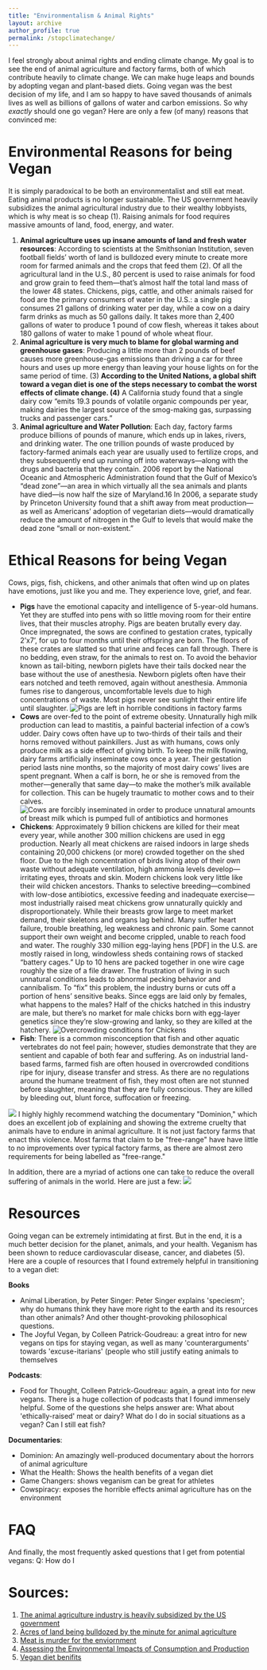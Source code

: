 ```yaml
---
title: "Environmentalism & Animal Rights"
layout: archive
author_profile: true
permalink: /stopclimatechange/
---
```


I feel strongly about animal rights and ending climate change. My goal is to see the end of animal agriculture and factory farms, both of which contribute heavily to climate change. We can make huge leaps and bounds by adopting vegan and plant-based diets. Going vegan was the best decision of my life, and I am so happy to have saved thousands of animals lives as well as billions of gallons of water and carbon emissions. So why _exactly_ should one go vegan? Here are only a few (of many) reasons that convinced me: 

Environmental Reasons for being Vegan
====== 
It is simply paradoxical to be both an environmentalist and still eat meat. Eating animal products is no longer sustainable. The US government heavily subsidizes the animal agricultural industry due to their wealthy lobbyists, which is why meat is so cheap (1). Raising animals for food requires massive amounts of land, food, energy, and water. 
1. **Animal agriculture uses up insane amounts of land and fresh water resources**: According to scientists at the Smithsonian Institution, seven football fields’ worth of land is bulldozed every minute to create more room for farmed animals and the crops that feed them (2). Of all the agricultural land in the U.S., 80 percent is used to raise animals for food and grow grain to feed them—that’s almost half the total land mass of the lower 48 states. Chickens, pigs, cattle, and other animals raised for food are the primary consumers of water in the U.S.: a single pig consumes 21 gallons of drinking water per day, while a cow on a dairy farm drinks as much as 50 gallons daily. It takes more than 2,400 gallons of water to produce 1 pound of cow flesh, whereas it takes about 180 gallons of water to make 1 pound of whole wheat flour.
2. **Animal agriculture is very much to blame for global warming and greenhouse gases**: Producing a little more than 2 pounds of beef causes more greenhouse-gas emissions than driving a car for three hours and uses up more energy than leaving your house lights on for the same period of time. (3) **According to the United Nations, a global shift toward a vegan diet is one of the steps necessary to combat the worst effects of climate change. (4)**  A California study found that a single dairy cow “emits 19.3 pounds of volatile organic compounds per year, making dairies the largest source of the smog-making gas, surpassing trucks and passenger cars.”
3. **Animal agriculture and Water Pollution**: Each day, factory farms produce billions of pounds of manure, which ends up in lakes, rivers, and drinking water. The one trillion pounds of waste produced by factory-farmed animals each year are usually used to fertilize crops, and they subsequently end up running off into waterways—along with the drugs and bacteria that they contain.  2006 report by the National Oceanic and Atmospheric Administration found that the Gulf of Mexico’s “dead zone”—an area in which virtually all the sea animals and plants have died—is now half the size of Maryland.16 In 2006, a separate study by Princeton University found that a shift away from meat production—as well as Americans’ adoption of vegetarian diets—would dramatically reduce the amount of nitrogen in the Gulf to levels that would make the dead zone “small or non-existent.”


Ethical Reasons for being Vegan
======
Cows, pigs, fish, chickens, and other animals that often wind up on plates have emotions, just like you and me. They experience love, grief, and fear. 

- **Pigs** have the emotional capacity and intelligence of 5-year-old humans. Yet they are stuffed into pens with so little moving room for their entire lives, that their muscles atrophy. Pigs are beaten brutally every day. Once impregnated, the sows are confined to gestation crates, typically 2’x7’, for up to four months until their offspring are born. The floors of these crates are slatted so that urine and feces can fall through. There is no bedding, even straw, for the animals to rest on. To avoid the behavior known as tail-biting, newborn piglets have their tails docked near the base without the use of anesthesia. Newborn piglets often have their ears notched and teeth removed, again without anesthesia. Ammonia fumes rise to dangerous, uncomfortable levels due to high concentrations of waste. Most pigs never see sunlight their entire life until slaughter. 
![Pigs are left in horrible conditions in factory farms](../images/pigs.jpg)
- **Cows** are over-fed to the point of extreme obesity. Unnaturally high milk production can lead to mastitis, a painful bacterial infection of a cow’s udder. Dairy cows often have up to two-thirds of their tails and their horns removed without painkillers. Just as with humans, cows only produce milk as a side effect of giving birth. To keep the milk flowing, dairy farms artificially inseminate cows once a year. Their gestation period lasts nine months, so the majority of most dairy cows’ lives are spent pregnant. When a calf is born, he or she is removed from the mother—generally that same day—to make the mother’s milk available for collection. This can be hugely traumatic to mother cows and to their calves.
![Cows are forcibly inseminated in order to produce unnatural amounts of breast milk which is pumped full of antibiotics and hormones](../images/cows.jpg)
-  **Chickens**: Approximately 9 billion chickens are killed for their meat every year, while another 300 million chickens are used in egg production. Nearly all meat chickens are raised indoors in large sheds containing 20,000 chickens (or more) crowded together on the shed floor. Due to the high concentration of birds living atop of their own waste without adequate ventilation, high ammonia levels develop—irritating eyes, throats and skin. Modern chickens look very little like their wild chicken ancestors. Thanks to selective breeding—combined with low-dose antibiotics, excessive feeding and inadequate exercise—most industrially raised meat chickens grow unnaturally quickly and disproportionately. While their breasts grow large to meet market demand, their skeletons and organs lag behind. Many suffer heart failure, trouble breathing, leg weakness and chronic pain. Some cannot support their own weight and become crippled, unable to reach food and water. The roughly 330 million egg-laying hens [PDF] in the U.S. are mostly raised in long, windowless sheds containing rows of stacked “battery cages.” Up to 10 hens are packed together in one wire cage roughly the size of a file drawer. The frustration of living in such unnatural conditions leads to abnormal pecking behavior and cannibalism. To “fix” this problem, the industry burns or cuts off a portion of hens’ sensitive beaks. Since eggs are laid only by females, what happens to the males? Half of the chicks hatched in this industry are male, but there’s no market for male chicks born with egg-layer genetics since they’re slow-growing and lanky, so they are killed at the hatchery.
![Overcrowding conditions for Chickens](../images/chickens.jpg)
- **Fish**: There is a common misconception that fish and other aquatic vertebrates do not feel pain; however, studies demonstrate that they are sentient and capable of both fear and suffering. As on industrial land-based farms, farmed fish are often housed in overcrowded conditions ripe for injury, disease transfer and stress. As there are no regulations around the humane treatment of fish, they most often are not stunned before slaughter, meaning that they are fully conscious. They are killed by bleeding out, blunt force, suffocation or freezing.

![](../images/dom.jpg)
I highly highly recommend watching the documentary "Dominion," which does an excellent job of explaining and showing the extreme cruelty that animals have to endure in animal agriculture. It is not just factory farms that enact this violence. Most farms that claim to be "free-range" have have little to no improvements over typical factory farms, as there are almost zero requirements for being labelled as "free-range."

In addition, there are a myriad of actions one can take to reduce the overall suffering of animals in the world. Here are just a few:
![](../images/peta.png)

Resources
======
Going vegan can be extremely intimidating at first. But in the end, it is a much better decision for the planet, animals, and your health. Veganism has been shown to reduce cardiovascular disease, cancer, and diabetes (5). Here are a couple of resources that I found extremely helpful in transitioning to a vegan diet: 

**Books**
- Animal Liberation, by Peter Singer: Peter Singer explains 'speciesm'; why do humans think they have more right to the earth and its resources than other animals? And other thought-provoking philosophical questions. 
- The Joyful Vegan, by Colleen Patrick-Goudreau: a great intro for new vegans on tips for staying vegan, as well as many 'counterarguments' towards 'excuse-itarians' (people who still justify eating animals to themselves

**Podcasts**: 
- Food for Thought, Colleen Patrick-Goudreau: again, a great into for new vegans. There is a huge collection of podcasts that I found immensely helpful. Some of the questions she helps answer are: What about 'ethically-raised' meat or dairy? What do I do in social situations as a vegan? Can I still eat fish?

**Documentaries**:
- Dominion: An amazingly well-produced documentary about the horrors of animal agriculture
- What the Health: Shows the health benefits of a vegan diet
- Game Changers: shows veganism can be great for athletes
- Cowspiracy: exposes the horrible effects animal agriculture has on the environment 

FAQ
======
And finally, the most frequently asked questions that I get from potential vegans: 
Q: How do I 


Sources: 
======
1. [The animal agriculture industry is heavily subsidized by the US government](https://cleantechnica.com/2016/12/19/animal-agriculture-subsidies-threaten-planet/#:~:text=Each%20year%2C%20American%20taxpayers%20subsidize,in%20hidden%20costs%20on%20taxpayers)
2. [Acres of land being bulldozed by the minute for animal agriculture](https://www.sciencedaily.com/releases/2002/01/020115075118.htm)
3. [Meat is murder for the enviornment](https://www.newscientist.com/article/mg19526134-500-meat-is-murder-on-the-environment/)
4. [Assessing the Environmental Impacts of Consumption and Production](https://www.resourcepanel.org/reports/assessing-environmental-impacts-consumption-and-production)
5. [Vegan diet benifits](https://www.healthline.com/nutrition/vegan-diet-benefits)